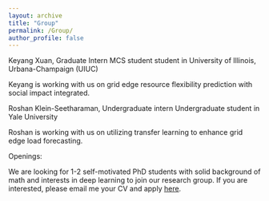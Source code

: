 ```yaml
---
layout: archive
title: "Group"
permalink: /Group/
author_profile: false
---
```



Keyang Xuan, Graduate Intern
MCS student student in University of Illinois, Urbana-Champaign (UIUC)

Keyang is working with us on grid edge resource flexibility prediction with social impact integrated. 


Roshan Klein-Seetharaman, Undergraduate intern
Undergraduate student in Yale University 

Roshan is working with us on utilizing transfer learning to enhance grid edge load forecasting. 

Openings:

We are looking for 1-2 self-motivated PhD students with solid background of math and interests in deep learning to join our research group. If you are interested, please email me your CV and apply <a href="https://gradschool.oregonstate.edu/admissions">here</a>. 
